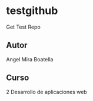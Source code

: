 # testgithub
Get Test Repo

## Autor
Angel Mira Boatella

## Curso
2 Desarrollo de aplicaciones web
